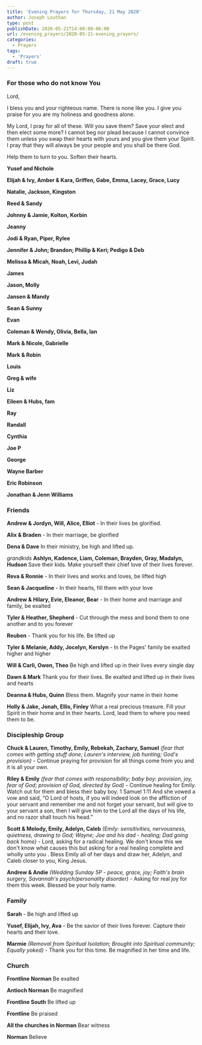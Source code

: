 ```yaml
---
title: 'Evening Prayers for Thursday, 21 May 2020'
author: Joseph Louthan
type: post
publishDate: 2020-05-21T14:00:00-06:00
url: /evening_prayers/2020-05-21-evening_prayers/
categories:
  - Prayers
tags:
  - 'Prayers'
draft: true
---
```

### For those who do not know You

Lord,

I bless you and your righteous name. There is none like you. I give you praise for you are my holiness and goodness alone.

My Lord, I pray for all of these. Will you save them? Save your elect and then elect some more? I cannot beg nor plead because I cannot convince them unless you swap their hearts with yours and you give them your Spirit. I pray that they will always be your people and you shall be there God.

Help them to turn to you. Soften their hearts.

**Yusef and Nichole** 

**Elijah & Ivy, Amber & Kara, Griffen, Gabe, Emma, Lacey, Grace, Lucy** 

**Natalie, Jackson, Kingston** 

**Reed & Sandy** 

**Johnny & Jamie, Kolton, Korbin** 

**Jeanny** 

**Jodi & Ryan, Piper, Rylee** 

**Jennifer & John; Brandon; Phillip & Keri; Pedigo & Deb** 

**Melissa & Micah, Noah, Levi, Judah** 

**James** 

**Jason, Molly** 

**Jansen & Mandy** 

**Sean & Sunny** 

**Evan** 

**Coleman & Wendy, Olivia, Bella, Ian**

**Mark & Nicole, Gabrielle** 

**Mark & Robin** 

**Louis** 

**Greg & wife** 

**Liz** 

**Eileen & Hubs, fam** 

**Ray** 

**Randall** 

**Cynthia** 

**Joe P** 

**George** 

**Wayne Barber** 

**Eric Robinson** 

**Jonathan & Jenn Williams** 



### Friends

**Andrew & Jordyn, Will, Alice, Elliot** - In their lives be glorified.

**Alix & Braden** - In their marriage, be glorified

**Dena & Dave** In their ministry, be high and lifted up.

*grandkids* **Ashlyn, Kadence, Liam, Coleman, Brayden, Gray, Madalyn, Hudson** Save their kids. Make yourself their chief love of their lives forever.

**Reva & Ronnie** - In their lives and works and loves, be lifted high

**Sean & Jacqueline** - In their hearts, fill them with your love

**Andrew & Hilary, Evie, Eleanor, Bear** - In their home and marriage and family, be exalted

**Tyler & Heather, Shepherd** - Cut through the mess and bond them to one another and to you forever

**Reuben** - Thank you for his life. Be lifted up

**Tyler & Melanie, Addy, Jocelyn, Kerslyn** - In the Pages' family be exalted higher and higher

**Will & Carli, Owen, Theo** Be high and lifted up in their lives every single day

**Dawn & Mark** Thank you for their lives. Be exalted and lifted up in their lives and hearts

**Deanna & Hubs, Quinn** Bless them. Magnify your name in their home

**Holly & Jake, Jonah, Ellis, Finley** What a real precious treasure. Fill your Spirit in their home and in their hearts. Lord, lead them to where you need them to be. 



### Discipleship Group

**Chuck & Lauren, Timothy, Emily, Rebekah, Zachary, Samuel** *(fear that comes with getting stuff done; Lauren's interview, job hunting; God's provision)* - Continue praying for provision for all things come from you and it is all your own.

**Riley & Emily** *(fear that comes with responsibility; baby boy: provision, joy, fear of God; provision of God, directed by God)* - Continue healing for Emily. Watch out for them and bless their baby boy. 1 Samuel 1:11 And she vowed a vow and said, “O Lord of hosts, if you will indeed look on the affliction of your servant and remember me and not forget your servant, but will give to your servant a son, then I will give him to the Lord all the days of his life, and no razor shall touch his head.”  

**Scott & Melody, Emily, Adelyn, Caleb** *(Emily: sensitivities, nervousness, quietness, drawing to God; Wayne; Joe and his dad - healing; Dad going back home)* - Lord, asking for a radical healing. We don't know this we don't know what causes this but asking for a real healing complete and wholly unto you . Bless Emily all of her days and draw her, Adelyn, and Caleb closer to you, King Jesus.

**Andrew & Andie** *(Wedding Sunday 5P - peace, grace, joy; Faith's brain surgery, Savannah's psych/personality disorder)* -  Asking for real joy for them this week. Blessed be your holy name.



### Family

**Sarah** - Be high and lifted up

**Yusef, Elijah, Ivy, Ava** - Be the savior of their lives forever. Capture their hearts and their love.

**Marmie** *(Removal from Spiritual Isolation; Brought into Spiritual community; Equally yoked)* - Thank you for this time. Be magnified in her time and life.



### Church

**Frontline Norman** Be exalted

**Antioch Norman** Be magnified

**Frontline South** Be lifted up

**Frontline** Be praised

**All the churches in Norman** Bear witness

**Norman** Believe

